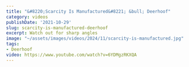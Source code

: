 ```yaml
---
title: "&#8220;Scarcity Is Manufactured&#8221; &bull; Deerhoof"
category: videos
publishDate: '2021-10-29'
slug: scarcity-is-manufactured-deerhoof
excerpt: Watch out for sharp angles
image: "~/assets/images/videos/2024/11/scarcity-is-manufactured.jpg"
tags:
- Deerhoof
video: https://www.youtube.com/watch?v=6YDMgzRKXQA
---
```


